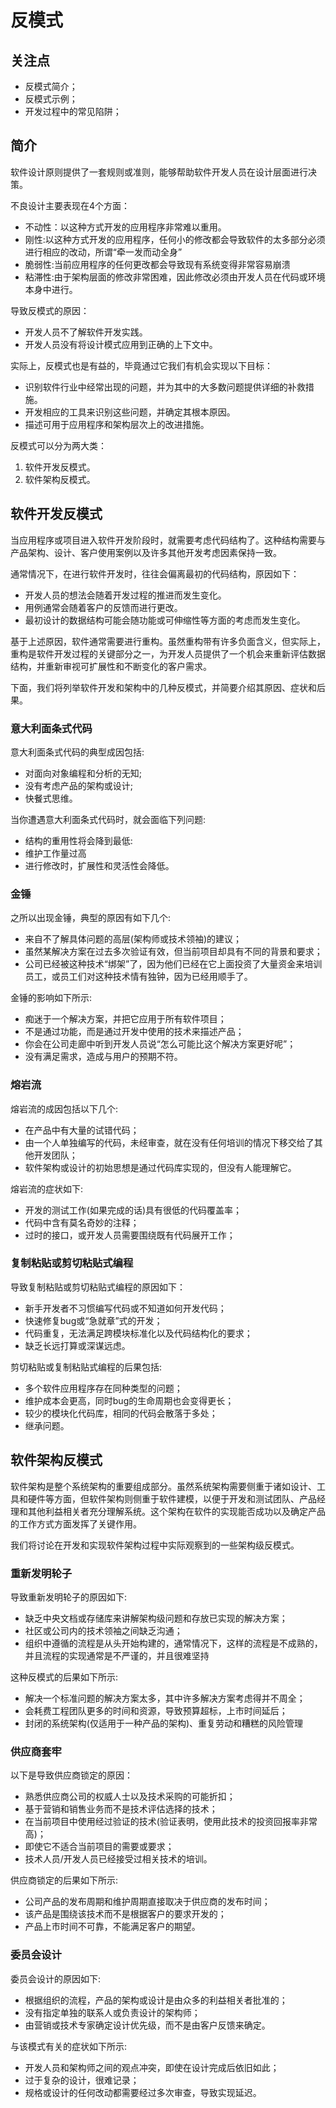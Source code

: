 # 反模式

## 关注点

- 反模式简介；
- 反模式示例；
- 开发过程中的常见陷阱；

## 简介

软件设计原则提供了一套规则或准则，能够帮助软件开发人员在设计层面进行决策。

不良设计主要表现在4个方面：

- 不动性：以这种方式开发的应用程序非常难以重用。
- 刚性:以这种方式开发的应用程序，任何小的修改都会导致软件的太多部分必须进行相应的改动，所谓“牵一发而动全身”
- 脆弱性:当前应用程序的任何更改都会导致现有系统变得非常容易崩溃
- 粘滞性:由于架构层面的修改非常困难，因此修改必须由开发人员在代码或环境本身中进行。

导致反模式的原因：

- 开发人员不了解软件开发实践。
- 开发人员没有将设计模式应用到正确的上下文中。

实际上，反模式也是有益的，毕竟通过它我们有机会实现以下目标：

- 识别软件行业中经常出现的问题，并为其中的大多数问题提供详细的补救措施。
- 开发相应的工具来识别这些问题，并确定其根本原因。
- 描述可用于应用程序和架构层次上的改进措施。

反模式可以分为两大类：

1. 软件开发反模式。
2. 软件架构反模式。

## 软件开发反模式

当应用程序或项目进入软件开发阶段时，就需要考虑代码结构了。这种结构需要与产品架构、设计、客户使用案例以及许多其他开发考虑因素保持一致。

通常情况下，在进行软件开发时，往往会偏离最初的代码结构，原因如下：

- 开发人员的想法会随着开发过程的推进而发生变化。
- 用例通常会随着客户的反馈而进行更改。
- 最初设计的数据结构可能会随功能或可伸缩性等方面的考虑而发生变化。

基于上述原因，软件通常需要进行重构。虽然重构带有许多负面含义，但实际上，重构是软件开发过程的关键部分之一，为开发人员提供了一个机会来重新评估数据结构，并重新审视可扩展性和不断变化的客户需求。

下面，我们将列举软件开发和架构中的几种反模式，并简要介绍其原因、症状和后果。

### 意大利面条式代码

意大利面条式代码的典型成因包括:

- 对面向对象编程和分析的无知;
- 没有考虑产品的架构或设计;
- 快餐式思维。

当你遭遇意大利面条式代码时，就会面临下列问题:

- 结构的重用性将会降到最低:
- 维护工作量过高
- 进行修改时，扩展性和灵活性会降低。

### 金锤

之所以出现金锤，典型的原因有如下几个:

- 来自不了解具体问题的高层(架构师或技术领袖)的建议；
- 虽然某解决方案在过去多次验证有效，但当前项目却具有不同的背景和要求；
- 公司已经被这种技术“绑架”了，因为他们已经在它上面投资了大量资金来培训员工，或员工们对这种技术情有独钟，因为已经用顺手了。

金锤的影响如下所示:

- 痴迷于一个解决方案，并把它应用于所有软件项目；
- 不是通过功能，而是通过开发中使用的技术来描述产品；
- 你会在公司走廊中听到开发人员说“怎么可能比这个解决方案更好呢”；
- 没有满足需求，造成与用户的预期不符。

### 熔岩流

熔岩流的成因包括以下几个:

- 在产品中有大量的试错代码；
- 由一个人单独编写的代码，未经审查，就在没有任何培训的情况下移交给了其他开发团队；
- 软件架构或设计的初始思想是通过代码库实现的，但没有人能理解它。

熔岩流的症状如下:

- 开发的测试工作(如果完成的话)具有很低的代码覆盖率；
- 代码中含有莫名奇妙的注释；
- 过时的接口，或开发人员需要围绕既有代码展开工作；

### 复制粘贴或剪切粘贴式编程

导致复制粘贴或剪切粘贴式编程的原因如下：

- 新手开发者不习惯编写代码或不知道如何开发代码；
- 快速修复bug或“急就章”式的开发；
- 代码重复，无法满足跨模块标准化以及代码结构化的要求；
- 缺乏长远打算或深谋远虑。

剪切粘贴或复制粘贴式编程的后果包括:

- 多个软件应用程序存在同种类型的问题；
- 维护成本会更高，同时bug的生命周期也会变得更长；
- 较少的模块化代码库，相同的代码会散落于多处；
- 继承问题。

## 软件架构反模式

软件架构是整个系统架构的重要组成部分。虽然系统架构需要侧重于诸如设计、工具和硬件等方面，但软件架构则侧重于软件建模，以便于开发和测试团队、产品经理和其他利益相关者充分理解系统。这个架构在软件的实现能否成功以及确定产品的工作方式方面发挥了关键作用。

我们将讨论在开发和实现软件架构过程中实际观察到的一些架构级反模式。

### 重新发明轮子

导致重新发明轮子的原因如下:

- 缺乏中央文档或存储库来讲解架构级问题和存放已实现的解决方案；
- 社区或公司内的技术领袖之间缺乏沟通；
- 组织中遵循的流程是从头开始构建的，通常情况下，这样的流程是不成熟的，并且流程的实现通常是不严谨的，并且很难坚持

这种反模式的后果如下所示:

- 解决一个标准问题的解决方案太多，其中许多解决方案考虑得并不周全；
- 会耗费工程团队更多的时间和资源，导致预算超标，上市时间延后；
- 封闭的系统架构(仅适用于一种产品的架构)、重复劳动和糟糕的风险管理

### 供应商套牢

以下是导致供应商锁定的原因：

- 熟悉供应商公司的权威人士以及技术采购的可能折扣；
- 基于营销和销售业务而不是技术评估选择的技术；
- 在当前项目中使用经过验证的技术(验证表明，使用此技术的投资回报率非常高)；
- 即使它不适合当前项目的需要或要求；
- 技术人员/开发人员已经接受过相关技术的培训。

供应商锁定的后果如下所示:

- 公司产品的发布周期和维护周期直接取决于供应商的发布时间；
- 该产品是围绕该技术而不是根据客户的要求开发的；
- 产品上市时间不可靠，不能满足客户的期望。

### 委员会设计

委员会设计的原因如下:

- 根据组织的流程，产品的架构或设计是由众多的利益相关者批准的；
- 没有指定单独的联系人或负责设计的架构师；
- 由营销或技术专家确定设计优先级，而不是由客户反馈来确定。

与该模式有关的症状如下所示:

- 开发人员和架构师之间的观点冲突，即使在设计完成后依旧如此；
- 过于复杂的设计，很难记录；
- 规格或设计的任何改动都需要经过多次审查，导致实现延迟。
